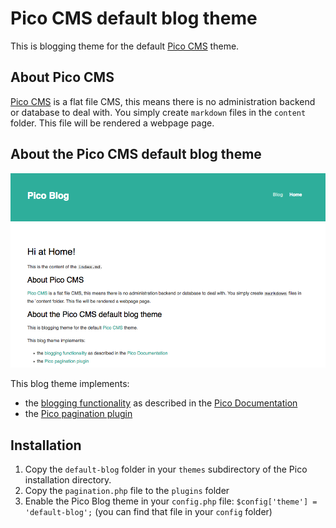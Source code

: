 # Pico CMS default blog theme

This is blogging theme for the default [Pico CMS](http://picocms.org/) theme.

## About Pico CMS 

[Pico CMS](http://picocms.org/) is a flat file CMS, this means there is no administration backend or database to deal with. You simply create `markdown` files in the `content` folder. This file will be rendered a webpage page. 

## About the Pico CMS default blog theme

![](screenshot.png)

This blog theme implements: 

- the [blogging functionality](http://picocms.org/docs/#blogging) as described in the [Pico Documentation](http://picocms.org/docs/)
- the [Pico pagination plugin](https://github.com/rewdy/Pico-Pagination)


## Installation

1. Copy the `default-blog` folder in your `themes` subdirectory of the Pico installation directory.
2. Copy the `pagination.php` file to the `plugins` folder
3. Enable the Pico Blog theme in your `config.php` file: `$config['theme'] = 'default-blog';` (you can find that file in your `config` folder)


